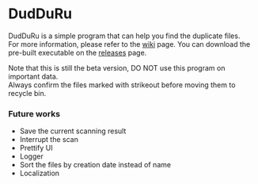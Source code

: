 # DudDuRu

DudDuRu is a simple program that can help you find the duplicate files.  
For more information, please refer to the [wiki](https://github.com/smilecatx3/DudDuRu/wiki) page.
You can download the pre-built executable on the [releases](https://github.com/smilecatx3/DudDuRu/releases) page.  
  
Note that this is still the beta version, DO NOT use this program on important data.  
Always confirm the files marked with strikeout before moving them to recycle bin.
  
### Future works

- Save the current scanning result
- Interrupt the scan
- Prettify UI
- Logger
- Sort the files by creation date instead of name
- Localization